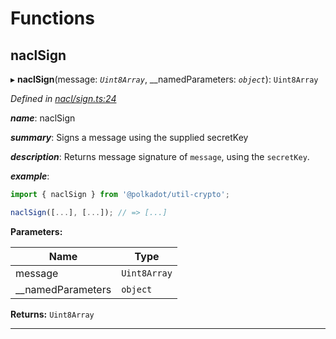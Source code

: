 

# Functions

<a id="naclsign"></a>

##  naclSign

▸ **naclSign**(message: *`Uint8Array`*, __namedParameters: *`object`*): `Uint8Array`

*Defined in [nacl/sign.ts:24](https://github.com/polkadot-js/common/blob/6610403/packages/util-crypto/src/nacl/sign.ts#L24)*

*__name__*: naclSign

*__summary__*: Signs a message using the supplied secretKey

*__description__*: Returns message signature of `message`, using the `secretKey`.

*__example__*:   

```javascript
import { naclSign } from '@polkadot/util-crypto';

naclSign([...], [...]); // => [...]
```

**Parameters:**

| Name | Type |
| ------ | ------ |
| message | `Uint8Array` |
| __namedParameters | `object` |

**Returns:** `Uint8Array`

___

